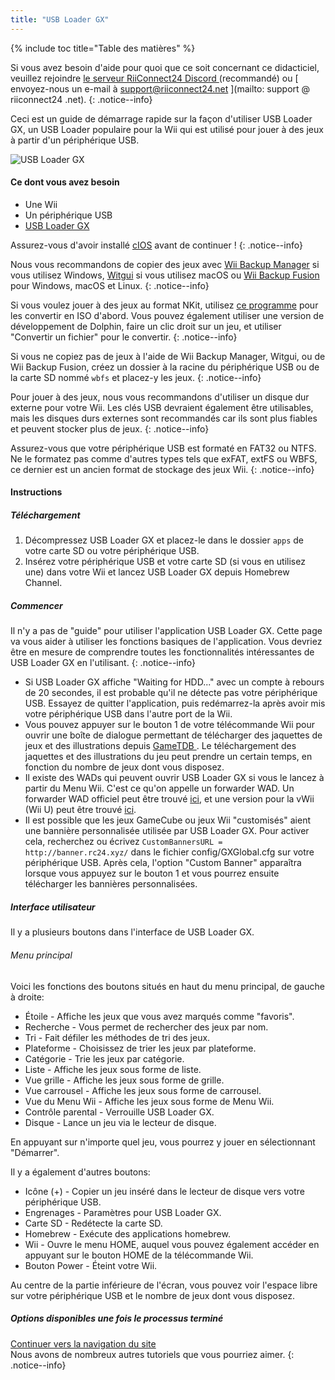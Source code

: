 ```yaml
---
title: "USB Loader GX"
---
```


{% include toc title="Table des matières" %}

Si vous avez besoin d'aide pour quoi que ce soit concernant ce didacticiel, veuillez rejoindre [ le serveur RiiConnect24 Discord ](https://discord.gg/rc24) (recommandé) ou \[ envoyez-nous un e-mail à support@riiconnect24.net \](mailto: support @ riiconnect24 .net).
{: .notice--info}

Ceci est un guide de démarrage rapide sur la façon d'utiliser USB Loader GX, un USB Loader populaire pour la Wii qui est utilisé pour jouer à des jeux à partir d'un périphérique USB.

![USB Loader GX](/images/usbloadergx.png)

#### Ce dont vous avez besoin

* Une Wii
* Un périphérique USB
* [USB Loader GX](https://hbb1.oscwii.org/hbb/usbloader_gx/usbloader_gx.zip)

Assurez-vous d'avoir installé [cIOS](/cios) avant de continuer !
{: .notice--info}

Nous vous recommandons de copier des jeux avec [Wii Backup Manager](/wiibackupmanager) si vous utilisez Windows, [Witgui](https://desairem.com/wordpress/category/witgui-download/) si vous utilisez macOS ou [Wii Backup Fusion](https://github.com/larsenv/Wii-Backup-Fusion) pour Windows, macOS et Linux.
{: .notice--info}

Si vous voulez jouer à des jeux au format NKit, utilisez [ce programme](https://gbatemp.net/download/nkit.36157/) pour les convertir en ISO d'abord. Vous pouvez également utiliser une version de développement de Dolphin, faire un clic droit sur un jeu, et utiliser "Convertir un fichier" pour le convertir.
{: .notice--info}

Si vous ne copiez pas de jeux à l'aide de Wii Backup Manager, Witgui, ou de Wii Backup Fusion, créez un dossier à la racine du périphérique USB ou de la carte SD nommé `wbfs` et placez-y les jeux.
{: .notice--info}

Pour jouer à des jeux, nous vous recommandons d'utiliser un disque dur externe pour votre Wii. Les clés USB devraient également être utilisables, mais les disques durs externes sont recommandés car ils sont plus fiables et peuvent stocker plus de jeux.
{: .notice--info}

Assurez-vous que votre périphérique USB est formaté en FAT32 ou NTFS. Ne le formatez pas comme d'autres types tels que exFAT, extFS ou WBFS, ce dernier est un ancien format de stockage des jeux Wii.
{: .notice--info}

#### Instructions

##### Téléchargement

1. Décompressez USB Loader GX et placez-le dans le dossier `apps` de votre carte SD ou votre périphérique USB.
2. Insérez votre périphérique USB et votre carte SD (si vous en utilisez une) dans votre Wii et lancez USB Loader GX depuis Homebrew Channel.

##### Commencer

Il n'y a pas de "guide" pour utiliser l'application USB Loader GX. Cette page va vous aider à utiliser les fonctions basiques de l'application. Vous devriez être en mesure de comprendre toutes les fonctionnalités intéressantes de USB Loader GX en l'utilisant.
{: .notice--info}

* Si USB Loader GX affiche "Waiting for HDD..." avec un compte à rebours de 20 secondes, il est probable qu'il ne détecte pas votre périphérique USB. Essayez de quitter l'application, puis redémarrez-la après avoir mis votre périphérique USB dans l'autre port de la Wii.
* Vous pouvez appuyer sur le bouton 1 de votre télécommande Wii pour ouvrir une boîte de dialogue permettant de télécharger des jaquettes de jeux et des illustrations depuis [ GameTDB ](https://gametdb.com/). Le téléchargement des jaquettes et des illustrations du jeu peut prendre un certain temps, en fonction du nombre de jeux dont vous disposez.
* Il existe des WADs qui peuvent ouvrir USB Loader GX si vous le lancez à partir du Menu Wii. C'est ce qu'on appelle un forwarder WAD. Un forwarder WAD officiel peut être trouvé [ici](https://sourceforge.net/projects/usbloadergx/files/Releases/Forwarders/USB%20Loader%20GX-UNEO_Forwarder_5_1_AHBPROT.wad), et une version pour la vWii (Wii U) peut être trouvé [ici](https://sourceforge.net/projects/usbloadergx/files/Releases/Forwarders/USB%20Loader%20GX-UNEO_Forwarder_5_1_AHBPROT_vWii%20%28Fix%29.wad).
* Il est possible que les jeux GameCube ou jeux Wii "customisés" aient une bannière personnalisée utilisée par USB Loader GX. Pour activer cela, recherchez ou écrivez `CustomBannersURL = http://banner.rc24.xyz/` dans le fichier config/GXGlobal.cfg sur votre périphérique USB. Après cela, l'option "Custom Banner" apparaîtra lorsque vous appuyez sur le bouton 1 et vous pourrez ensuite télécharger les bannières personnalisées.

##### Interface utilisateur

Il y a plusieurs boutons dans l'interface de USB Loader GX.

###### Menu principal

Voici les fonctions des boutons situés en haut du menu principal, de gauche à droite:

* Étoile - Affiche les jeux que vous avez marqués comme "favoris".
* Recherche - Vous permet de rechercher des jeux par nom.
* Tri - Fait défiler les méthodes de tri des jeux.
* Plateforme - Choisissez de trier les jeux par plateforme.
* Catégorie - Trie les jeux par catégorie.
* Liste - Affiche les jeux sous forme de liste.
* Vue grille - Affiche les jeux sous forme de grille.
* Vue carrousel - Affiche les jeux sous forme de carrousel.
* Vue du Menu Wii - Affiche les jeux sous forme de Menu Wii.
* Contrôle parental - Verrouille USB Loader GX.
* Disque - Lance un jeu via le lecteur de disque.

En appuyant sur n'importe quel jeu, vous pourrez y jouer en sélectionnant "Démarrer".

Il y a également d'autres boutons:

* Icône (+) - Copier un jeu inséré dans le lecteur de disque vers votre périphérique USB.
* Engrenages - Paramètres pour USB Loader GX.
* Carte SD - Redétecte la carte SD.
* Homebrew - Exécute des applications homebrew.
* Wii - Ouvre le menu HOME, auquel vous pouvez également accéder en appuyant sur le bouton HOME de la télécommande Wii.
* Bouton Power - Éteint votre Wii.

Au centre de la partie inférieure de l'écran, vous pouvez voir l'espace libre sur votre périphérique USB et le nombre de jeux dont vous disposez.

##### Options disponibles une fois le processus terminé

[Continuer vers la navigation du site](site-navigation)<br> Nous avons de nombreux autres tutoriels que vous pourriez aimer.
{: .notice--info}

